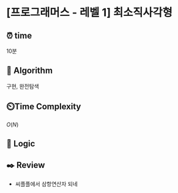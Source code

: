 # [프로그래머스 - 레벨 1] 최소직사각형
 
## ⏰  **time**
10분

## :pushpin: **Algorithm**
구현, 완전탐색

## ⏲️**Time Complexity**
$O(N)$

## :round_pushpin: **Logic**

## :black_nib: **Review**
- 씨플플에서 삼항연산자 되네